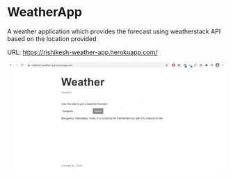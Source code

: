 # WeatherApp

A weather application which provides the forecast using weatherstack API based on the location provided

URL: https://rishikesh-weather-app.herokuapp.com/

![alt text](https://github.com/rishikesh12/WeatherApp/blob/master/public/img/screenshot.PNG?raw=true)

